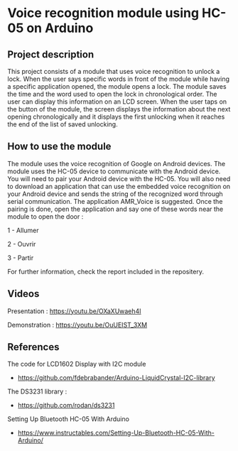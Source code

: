 # Voice recognition module using HC-05 on Arduino 

## Project description

This project consists of a module that uses voice recognition to unlock a lock. When the user says specific words in front of the module while having a specific application opened, the module opens a lock. The module saves the time and the word used to open the lock in chronological order. The user can display this information on an LCD screen. When the user taps on the button of the module, the screen displays the information about the next opening chronologically and it displays the first unlocking when it reaches the end of the list of saved unlocking.


## How to use the module

The module uses the voice recognition of Google on Android devices. The module uses the HC-05 device to communicate with the Android device. You will need to pair your Android device with the HC-05.
You will also need to download an application that can use the embedded voice recognition on your Android device and sends the string of the recognized word through serial communication. The application AMR_Voice is suggested.
Once the pairing is done, open the application and say one of these words near the module to open the door :

1 - Allumer

2 - Ouvrir

3 - Partir

For further information, check the report included in the repositery.

## Videos

Presentation : https://youtu.be/OXaXUwaeh4I

Demonstration : https://youtu.be/OuUEIST_3XM

## References

The code for LCD1602 Display with I2C module

- https://github.com/fdebrabander/Arduino-LiquidCrystal-I2C-library

The DS3231 library :

- https://github.com/rodan/ds3231

Setting Up Bluetooth HC-05 With Arduino

- https://www.instructables.com/Setting-Up-Bluetooth-HC-05-With-Arduino/
